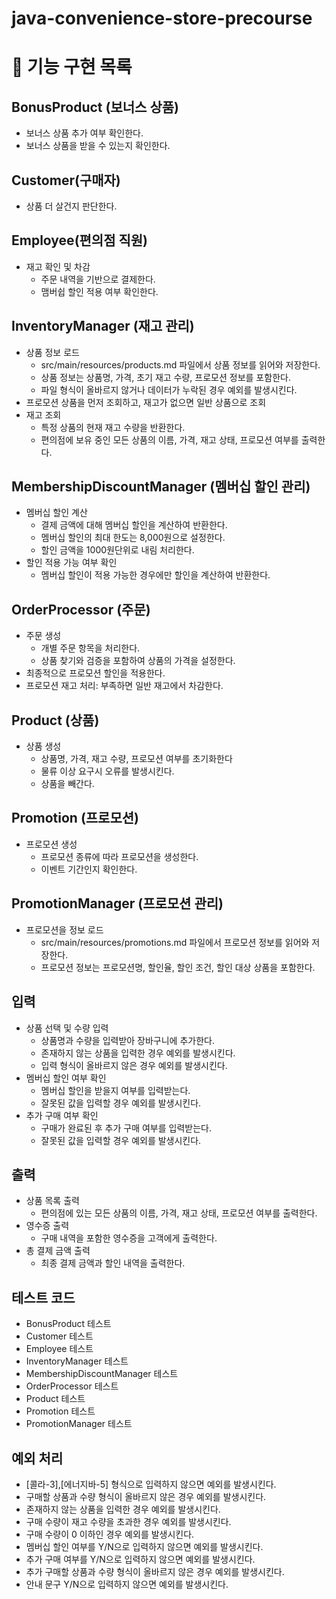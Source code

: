# java-convenience-store-precourse

# 🚀 기능 구현 목록

## BonusProduct (보너스 상품)
- 보너스 상품 추가 여부 확인한다.
- 보너스 상품을 받을 수 있는지 확인한다.

## Customer(구매자)
- 상품 더 살건지 판단한다.

## Employee(편의점 직원)

- 재고 확인 및 차감
    - 주문 내역을 기반으로 결제한다.
    - 맴버쉽 할인 적용 여부 확인한다.

## InventoryManager (재고 관리)
- 상품 정보 로드
    - src/main/resources/products.md 파일에서 상품 정보를 읽어와 저장한다.
    - 상품 정보는 상품명, 가격, 초기 재고 수량, 프로모션 정보를 포함한다.
    - 파일 형식이 올바르지 않거나 데이터가 누락된 경우 예외를 발생시킨다.
- 프로모션 상품을 먼저 조회하고, 재고가 없으면 일반 상품으로 조회
- 재고 조회
    - 특정 상품의 현재 재고 수량을 반환한다.
    - 편의점에 보유 중인 모든 상품의 이름, 가격, 재고 상태, 프로모션 여부를 출력한다.

## MembershipDiscountManager (멤버십 할인 관리)

- 멤버십 할인 계산
    - 결제 금액에 대해 멤버십 할인을 계산하여 반환한다.
    - 멤버십 할인의 최대 한도는 8,000원으로 설정한다.
    - 할인 금액을 1000원단위로 내림 처리한다.
- 할인 적용 가능 여부 확인
    - 멤버십 할인이 적용 가능한 경우에만 할인을 계산하여 반환한다.

## OrderProcessor (주문)

- 주문 생성
    - 개별 주문 항목을 처리한다.
    - 상품 찾기와 검증을 포함하여 상품의 가격을 설정한다.
- 최종적으로 프로모션 할인을 적용한다.
- 프로모션 재고 처리: 부족하면 일반 재고에서 차감한다.

## Product (상품)

- 상품 생성
  - 상품명, 가격, 재고 수량, 프로모션 여부를 초기화한다
  - 물류 이상 요구시 오류를 발생시킨다.
  - 상품을 빼간다.

## Promotion (프로모션)

- 프로모션 생성
    - 프로모션 종류에 따라 프로모션을 생성한다.
    - 이벤트 기간인지 확인한다.

## PromotionManager (프로모션 관리)

- 프로모션을 정보 로드
  - src/main/resources/promotions.md 파일에서 프로모션 정보를 읽어와 저장한다.
  - 프로모션 정보는 프로모션명, 할인율, 할인 조건, 할인 대상 상품을 포함한다.


## 입력

- 상품 선택 및 수량 입력
    - 상품명과 수량을 입력받아 장바구니에 추가한다.
    - 존재하지 않는 상품을 입력한 경우 예외를 발생시킨다.
    - 입력 형식이 올바르지 않은 경우 예외를 발생시킨다.
- 멤버십 할인 여부 확인
    - 멤버십 할인을 받을지 여부를 입력받는다.
    - 잘못된 값을 입력할 경우 예외를 발생시킨다.
- 추가 구매 여부 확인
    - 구매가 완료된 후 추가 구매 여부를 입력받는다.
    - 잘못된 값을 입력할 경우 예외를 발생시킨다.

## 출력

- 상품 목록 출력
    - 편의점에 있는 모든 상품의 이름, 가격, 재고 상태, 프로모션 여부를 출력한다.
- 영수증 출력
    - 구매 내역을 포함한 영수증을 고객에게 출력한다.
- 총 결제 금액 출력
    - 최종 결제 금액과 할인 내역을 출력한다.

## 테스트 코드
- BonusProduct 테스트
- Customer 테스트
- Employee 테스트
- InventoryManager 테스트
- MembershipDiscountManager 테스트
- OrderProcessor 테스트
- Product 테스트
- Promotion 테스트
- PromotionManager 테스트

## 예외 처리
- [콜라-3],[에너지바-5] 형식으로 입력하지 않으면 예외를 발생시킨다.
- 구매할 상품과 수량 형식이 올바르지 않은 경우 예외를 발생시킨다.
- 존재하지 않는 상품을 입력한 경우 예외를 발생시킨다.
- 구매 수량이 재고 수량을 초과한 경우 예외를 발생시킨다.
- 구매 수량이 0 이하인 경우 예외를 발생시킨다.
- 멤버십 할인 여부를 Y/N으로 입력하지 않으면 예외를 발생시킨다.
- 추가 구매 여부를 Y/N으로 입력하지 않으면 예외를 발생시킨다.
- 추가 구매할 상품과 수량 형식이 올바르지 않은 경우 예외를 발생시킨다.
- 안내 문구 Y/N으로 입력하지 않으면 예외를 발생시킨다.
